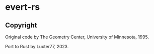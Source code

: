 # evert-rs

## Copyright

Original code by The Geometry Center, University of Minnesota, 1995.

Port to Rust by Luxter77, 2023.
